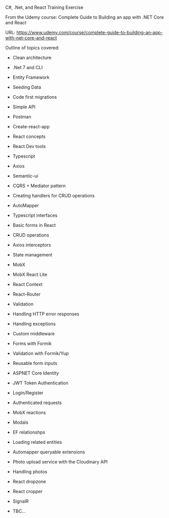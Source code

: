 C#, .Net, and React Training Exercise

From the Udemy course: Complete Guide to Building an app with .NET Core and React

URL: https://www.udemy.com/course/complete-guide-to-building-an-app-with-net-core-and-react

Outline of topics covered:

-   Clean architecture
-   .Net 7 and CLI
-   Entity Framework
-   Seeding Data
-   Code first migrations
-   Simple API
-   Postman

-   Create-react-app
-   React concepts
-   React Dev tools
-   Typescript
-   Axios
-   Semantic-ui
-   CQRS + Mediator pattern
-   Creating handlers for CRUD operations
-   AutoMapper
-   Typescript interfaces
-   Basic forms in React
-   CRUD operations
-   Axios interceptors
-   State management
-   MobX
-   MobX React Lite
-   React Context
-   React-Router

-   Validation
-   Handling HTTP error responses
-   Handling exceptions
-   Custom middleware

-   Forms with Formik
-   Validation with Formik/Yup
-   Reusable form inputs

-   ASPNET Core Identity
-   JWT Token Authentication
-   Login/Register
-   Authenticated requests

-   MobX reactions
-   Modals
-   EF relationshps
-   Loading related entities
-   Automapper queryable extensions
-   Photo upload service with the Cloudinary API

-   Handling photos
-   React dropzone
-   React cropper
-   SignalR

-   TBC...
